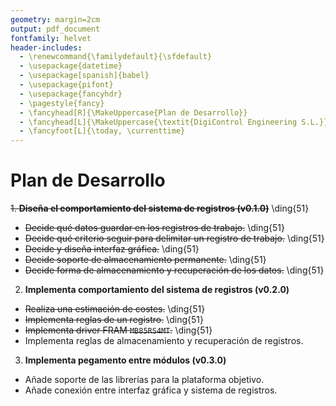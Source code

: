 ```yaml
---
geometry: margin=2cm
output: pdf_document
fontfamily: helvet
header-includes:
  - \renewcommand{\familydefault}{\sfdefault}
  - \usepackage{datetime}
  - \usepackage[spanish]{babel}
  - \usepackage{pifont}
  - \usepackage{fancyhdr}
  - \pagestyle{fancy}
  - \fancyhead[R]{\MakeUppercase{Plan de Desarrollo}}
  - \fancyhead[L]{\MakeUppercase{\textit{DigiControl Engineering S.L.}}}
  - \fancyfoot[L]{\today, \currenttime}
---
```


# Plan de Desarrollo

~~1. **Diseña el comportamiento del sistema de registros (v0.1.0)**~~ \ding{51}

- ~~Decide qué datos guardar en los registros de trabajo.~~ \ding{51}
- ~~Decide qué criterio seguir para delimitar un registro de trabajo.~~ \ding{51}
- ~~Decide y diseña interfaz gráfica.~~ \ding{51}
- ~~Decide soporte de almacenamiento permanente.~~ \ding{51}
- ~~Decide forma de almacenamiento y recuperación de los datos.~~ \ding{51}

2. **Implementa comportamiento del sistema de registros (v0.2.0)**

- ~~Realiza una estimación de costes.~~ \ding{51}
- ~~Implementa reglas de un registro.~~ \ding{51}
- ~~Implementa driver FRAM `MB85RS4MT`.~~ \ding{51}
- Implementa reglas de almacenamiento y recuperación de registros.

3. **Implementa pegamento entre módulos (v0.3.0)**

- Añade soporte de las librerías para la plataforma objetivo.
- Añade conexión entre interfaz gráfica y sistema de registros.
